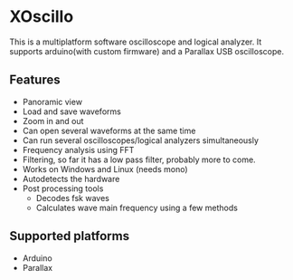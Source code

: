 # XOscillo
This is a multiplatform software oscilloscope and logical analyzer. It supports arduino(with custom firmware) and a Parallax USB oscilloscope.

## Features
* Panoramic view 
* Load and save waveforms 
* Zoom in and out 
* Can open several waveforms at the same time 
* Can run several oscilloscopes/logical analyzers simultaneously 
* Frequency analysis using FFT 
* Filtering, so far it has a low pass filter, probably more to come. 
* Works on Windows and Linux (needs mono) 
* Autodetects the hardware 
* Post processing tools 
  * Decodes fsk waves 
  * Calculates wave main frequency using a few methods 

## Supported platforms
* Arduino 
* Parallax 
